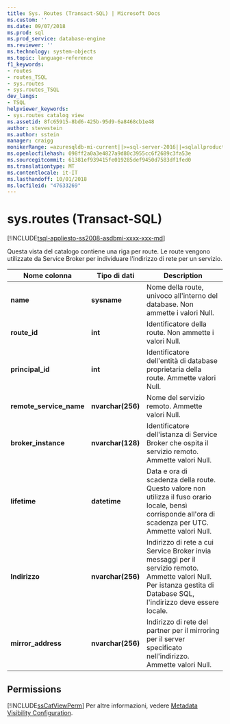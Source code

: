 ```yaml
---
title: Sys. Routes (Transact-SQL) | Microsoft Docs
ms.custom: ''
ms.date: 09/07/2018
ms.prod: sql
ms.prod_service: database-engine
ms.reviewer: ''
ms.technology: system-objects
ms.topic: language-reference
f1_keywords:
- routes
- routes_TSQL
- sys.routes
- sys.routes_TSQL
dev_langs:
- TSQL
helpviewer_keywords:
- sys.routes catalog view
ms.assetid: 8fc65915-8bd6-425b-95d9-6a8468cb1e48
author: stevestein
ms.author: sstein
manager: craigg
monikerRange: =azuresqldb-mi-current||>=sql-server-2016||=sqlallproducts-allversions||>=sql-server-linux-2017
ms.openlocfilehash: 098ff2a0a3e4827a9d80c3955cc6f2689c3fa53e
ms.sourcegitcommit: 61381ef939415fe019285def9450d7583df1fed0
ms.translationtype: MT
ms.contentlocale: it-IT
ms.lasthandoff: 10/01/2018
ms.locfileid: "47633269"
---
```

# <a name="sysroutes-transact-sql"></a>sys.routes (Transact-SQL)
[!INCLUDE[tsql-appliesto-ss2008-asdbmi-xxxx-xxx-md](../../includes/tsql-appliesto-ss2008-asdbmi-xxxx-xxx-md.md)]

  Questa vista del catalogo contiene una riga per route. Le route vengono utilizzate da Service Broker per individuare l'indirizzo di rete per un servizio.   

|Nome colonna|Tipo di dati|Description|  
|-----------------|---------------|-----------------|  
|**name**|**sysname**|Nome della route, univoco all'interno del database. Non ammette i valori Null.|  
|**route_id**|**int**|Identificatore della route. Non ammette i valori Null.|  
|**principal_id**|**int**|Identificatore dell'entità di database proprietaria della route. Ammette valori Null.|  
|**remote_service_name**|**nvarchar(256)**|Nome del servizio remoto. Ammette valori Null.|  
|**broker_instance**|**nvarchar(128)**|Identificatore dell'istanza di Service Broker che ospita il servizio remoto. Ammette valori Null.|  
|**lifetime**|**datetime**|Data e ora di scadenza della route. Questo valore non utilizza il fuso orario locale, bensì corrisponde all'ora di scadenza per UTC. Ammette valori Null.|  
|**Indirizzo**|**nvarchar(256)**|Indirizzo di rete a cui Service Broker invia messaggi per il servizio remoto. Ammette valori Null. Per istanza gestita di Database SQL, l'indirizzo deve essere locale.|  
|**mirror_address**|**nvarchar(256)**|Indirizzo di rete del partner per il mirroring per il server specificato nell'indirizzo. Ammette valori Null.|  
  
## <a name="permissions"></a>Permissions  
 [!INCLUDE[ssCatViewPerm](../../includes/sscatviewperm-md.md)] Per altre informazioni, vedere [Metadata Visibility Configuration](../../relational-databases/security/metadata-visibility-configuration.md).  
  
  
